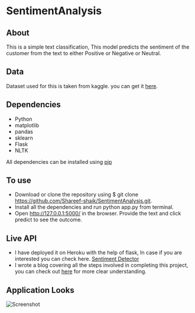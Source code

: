 # SentimentAnalysis


## About
 This is a simple text classification, This model predicts the sentiment of the customer from the text to either Positive or Negative or Neutral.
 
## Data
 Dataset used for this is taken from kaggle. you can get it [here](https://www.kaggle.com/snap/amazon-fine-food-reviews).

## Dependencies
* Python
* matplotlib
* pandas
* sklearn
* Flask
* NLTK

All dependencies can be installed using [pip](https://pip.pypa.io/en/stable/)

## To use

* Download or clone the repository using $ git clone https://github.com/Shareef-shaik/SentimentAnalysis.git.
* Install all the dependencies and run python app.py from terminal.
* Open http://127.0.0.1:5000/ in the browser. Provide the text and click predict to see the outcome.

## Live API
* I have deployed it on Heroku with the help of flask, In case if you are interested you can check here. 
[Sentiment Detector](http://sentiment.shareefshaik.me)
* I wrote a blog covering all the steps involved in completing this project, you can check out [here](https://medium.)  for more clear understanding.

## Application Looks


![Screenshot](images/Application_gif.gif)

